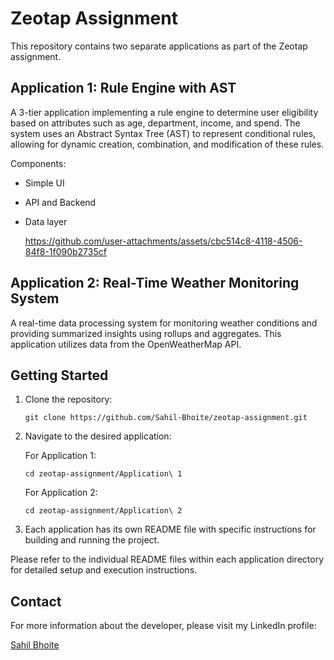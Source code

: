 # Zeotap Assignment

This repository contains two separate applications as part of the Zeotap assignment.

## Application 1: Rule Engine with AST

A 3-tier application implementing a rule engine to determine user eligibility based on attributes such as age, department, income, and spend. The system uses an Abstract Syntax Tree (AST) to represent conditional rules, allowing for dynamic creation, combination, and modification of these rules.

Components:
- Simple UI
- API and Backend
- Data layer

  https://github.com/user-attachments/assets/cbc514c8-4118-4506-84f8-1f090b2735cf


## Application 2: Real-Time Weather Monitoring System

A real-time data processing system for monitoring weather conditions and providing summarized insights using rollups and aggregates. This application utilizes data from the OpenWeatherMap API.

## Getting Started

1. Clone the repository:
   ```
   git clone https://github.com/Sahil-Bhoite/zeotap-assignment.git
   ```

2. Navigate to the desired application:

   For Application 1:
   ```
   cd zeotap-assignment/Application\ 1
   ```

   For Application 2:
   ```
   cd zeotap-assignment/Application\ 2
   ```

3. Each application has its own README file with specific instructions for building and running the project.

Please refer to the individual README files within each application directory for detailed setup and execution instructions.


## Contact
For more information about the developer, please visit my LinkedIn profile:

[Sahil Bhoite](https://www.linkedin.com/in/sahil-bhoite/)
